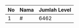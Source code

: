 | No | Nama            | Jumlah Level |
|----|-----------------|--------------|
| 1  | #    |    6462        |
